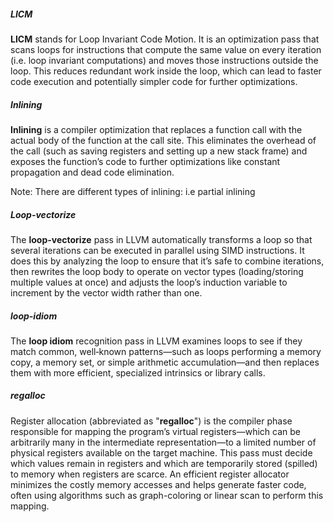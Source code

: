 ##### LICM
**LICM** stands for Loop Invariant Code Motion. It is an optimization pass that scans loops for instructions that compute the same value on every iteration (i.e. loop invariant computations) and moves those instructions outside the loop. This reduces redundant work inside the loop, which can lead to faster code execution and potentially simpler code for further optimizations.

##### Inlining
**Inlining** is a compiler optimization that replaces a function call with the actual body of the function at the call site. This eliminates the overhead of the call (such as saving registers and setting up a new stack frame) and exposes the function’s code to further optimizations like constant propagation and dead code elimination.

Note: There are different types of inlining: i.e partial inlining

##### Loop-vectorize
The **loop-vectorize** pass in LLVM automatically transforms a loop so that several iterations can be executed in parallel using SIMD instructions. It does this by analyzing the loop to ensure that it’s safe to combine iterations, then rewrites the loop body to operate on vector types (loading/storing multiple values at once) and adjusts the loop’s induction variable to increment by the vector width rather than one.

##### loop-idiom
The **loop idiom** recognition pass in LLVM examines loops to see if they match common, well‑known patterns—such as loops performing a memory copy, a memory set, or simple arithmetic accumulation—and then replaces them with more efficient, specialized intrinsics or library calls.

##### regalloc
Register allocation (abbreviated as "**regalloc**") is the compiler phase responsible for mapping the program’s virtual registers—which can be arbitrarily many in the intermediate representation—to a limited number of physical registers available on the target machine. This pass must decide which values remain in registers and which are temporarily stored (spilled) to memory when registers are scarce. An efficient register allocator minimizes the costly memory accesses and helps generate faster code, often using algorithms such as graph-coloring or linear scan to perform this mapping.